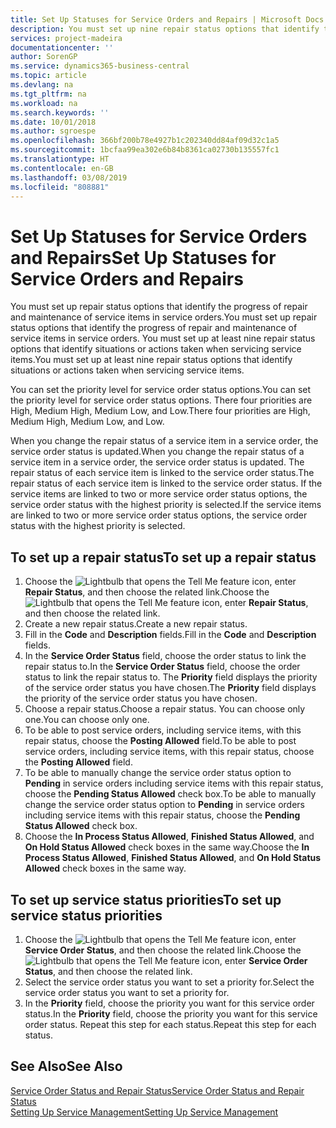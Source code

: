 ```yaml
---
title: Set Up Statuses for Service Orders and Repairs | Microsoft Docs
description: You must set up nine repair status options that identify the progress of repair and maintenance of service items in service orders.
services: project-madeira
documentationcenter: ''
author: SorenGP
ms.service: dynamics365-business-central
ms.topic: article
ms.devlang: na
ms.tgt_pltfrm: na
ms.workload: na
ms.search.keywords: ''
ms.date: 10/01/2018
ms.author: sgroespe
ms.openlocfilehash: 366bf200b78e4927b1c202340dd84af09d32c1a5
ms.sourcegitcommit: 1bcfaa99ea302e6b84b8361ca02730b135557fc1
ms.translationtype: HT
ms.contentlocale: en-GB
ms.lasthandoff: 03/08/2019
ms.locfileid: "808881"
---
```

# <a name="set-up-statuses-for-service-orders-and-repairs"></a><span data-ttu-id="a6594-103">Set Up Statuses for Service Orders and Repairs</span><span class="sxs-lookup"><span data-stu-id="a6594-103">Set Up Statuses for Service Orders and Repairs</span></span>
<span data-ttu-id="a6594-104">You must set up repair status options that identify the progress of repair and maintenance of service items in service orders.</span><span class="sxs-lookup"><span data-stu-id="a6594-104">You must set up repair status options that identify the progress of repair and maintenance of service items in service orders.</span></span> <span data-ttu-id="a6594-105">You must set up at least nine repair status options that identify situations or actions taken when servicing service items.</span><span class="sxs-lookup"><span data-stu-id="a6594-105">You must set up at least nine repair status options that identify situations or actions taken when servicing service items.</span></span>  

<span data-ttu-id="a6594-106">You can set the priority level for service order status options.</span><span class="sxs-lookup"><span data-stu-id="a6594-106">You can set the priority level for service order status options.</span></span> <span data-ttu-id="a6594-107">There four priorities are High, Medium High, Medium Low, and Low.</span><span class="sxs-lookup"><span data-stu-id="a6594-107">There four priorities are High, Medium High, Medium Low, and Low.</span></span>  

<span data-ttu-id="a6594-108">When you change the repair status of a service item in a service order, the service order status is updated.</span><span class="sxs-lookup"><span data-stu-id="a6594-108">When you change the repair status of a service item in a service order, the service order status is updated.</span></span> <span data-ttu-id="a6594-109">The repair status of each service item is linked to the service order status.</span><span class="sxs-lookup"><span data-stu-id="a6594-109">The repair status of each service item is linked to the service order status.</span></span> <span data-ttu-id="a6594-110">If the service items are linked to two or more service order status options, the service order status with the highest priority is selected.</span><span class="sxs-lookup"><span data-stu-id="a6594-110">If the service items are linked to two or more service order status options, the service order status with the highest priority is selected.</span></span>  

## <a name="to-set-up-a-repair-status"></a><span data-ttu-id="a6594-111">To set up a repair status</span><span class="sxs-lookup"><span data-stu-id="a6594-111">To set up a repair status</span></span>  
1. <span data-ttu-id="a6594-112">Choose the ![Lightbulb that opens the Tell Me feature](media/ui-search/search_small.png "Tell me what you want to do") icon, enter **Repair Status**, and then choose the related link.</span><span class="sxs-lookup"><span data-stu-id="a6594-112">Choose the ![Lightbulb that opens the Tell Me feature](media/ui-search/search_small.png "Tell me what you want to do") icon, enter **Repair Status**, and then choose the related link.</span></span>
2. <span data-ttu-id="a6594-113">Create a new repair status.</span><span class="sxs-lookup"><span data-stu-id="a6594-113">Create a new repair status.</span></span>  
3. <span data-ttu-id="a6594-114">Fill in the **Code** and **Description** fields.</span><span class="sxs-lookup"><span data-stu-id="a6594-114">Fill in the **Code** and **Description** fields.</span></span>  
4. <span data-ttu-id="a6594-115">In the **Service Order Status** field, choose the order status to link the repair status to.</span><span class="sxs-lookup"><span data-stu-id="a6594-115">In the **Service Order Status** field, choose the order status to link the repair status to.</span></span> <span data-ttu-id="a6594-116">The **Priority** field displays the priority of the service order status you have chosen.</span><span class="sxs-lookup"><span data-stu-id="a6594-116">The **Priority** field displays the priority of the service order status you have chosen.</span></span>  
5. <span data-ttu-id="a6594-117">Choose a repair status.</span><span class="sxs-lookup"><span data-stu-id="a6594-117">Choose a repair status.</span></span> <span data-ttu-id="a6594-118">You can choose only one.</span><span class="sxs-lookup"><span data-stu-id="a6594-118">You can choose only one.</span></span>  
6. <span data-ttu-id="a6594-119">To be able to post service orders, including service items, with this repair status, choose the **Posting Allowed** field.</span><span class="sxs-lookup"><span data-stu-id="a6594-119">To be able to post service orders, including service items, with this repair status, choose the **Posting Allowed** field.</span></span>  
7. <span data-ttu-id="a6594-120">To be able to manually change the service order status option to **Pending** in service orders including service items with this repair status, choose the **Pending Status Allowed** check box.</span><span class="sxs-lookup"><span data-stu-id="a6594-120">To be able to manually change the service order status option to **Pending** in service orders including service items with this repair status, choose the **Pending Status Allowed** check box.</span></span>  
8. <span data-ttu-id="a6594-121">Choose the **In Process Status Allowed**, **Finished Status Allowed**, and **On Hold Status Allowed** check boxes in the same way.</span><span class="sxs-lookup"><span data-stu-id="a6594-121">Choose the **In Process Status Allowed**, **Finished Status Allowed**, and **On Hold Status Allowed** check boxes in the same way.</span></span>
  
## <a name="to-set-up-service-status-priorities"></a><span data-ttu-id="a6594-122">To set up service status priorities</span><span class="sxs-lookup"><span data-stu-id="a6594-122">To set up service status priorities</span></span>  
1. <span data-ttu-id="a6594-123">Choose the ![Lightbulb that opens the Tell Me feature](media/ui-search/search_small.png "Tell me what you want to do") icon, enter **Service Order Status**, and then choose the related link.</span><span class="sxs-lookup"><span data-stu-id="a6594-123">Choose the ![Lightbulb that opens the Tell Me feature](media/ui-search/search_small.png "Tell me what you want to do") icon, enter **Service Order Status**, and then choose the related link.</span></span>  
2. <span data-ttu-id="a6594-124">Select the service order status you want to set a priority for.</span><span class="sxs-lookup"><span data-stu-id="a6594-124">Select the service order status you want to set a priority for.</span></span>  
3. <span data-ttu-id="a6594-125">In the **Priority** field, choose the priority you want for this service order status.</span><span class="sxs-lookup"><span data-stu-id="a6594-125">In the **Priority** field, choose the priority you want for this service order status.</span></span> <span data-ttu-id="a6594-126">Repeat this step for each status.</span><span class="sxs-lookup"><span data-stu-id="a6594-126">Repeat this step for each status.</span></span>  

## <a name="see-also"></a><span data-ttu-id="a6594-127">See Also</span><span class="sxs-lookup"><span data-stu-id="a6594-127">See Also</span></span>  
[<span data-ttu-id="a6594-128">Service Order Status and Repair Status</span><span class="sxs-lookup"><span data-stu-id="a6594-128">Service Order Status and Repair Status</span></span>](service-service-order-status-and-repair-status.md)  
[<span data-ttu-id="a6594-129">Setting Up Service Management</span><span class="sxs-lookup"><span data-stu-id="a6594-129">Setting Up Service Management</span></span>](service-setup-service.md)  
